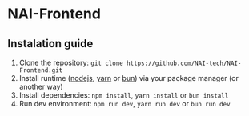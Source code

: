 # NAI-Frontend

## Instalation guide

1. Clone the repository: `git clone https://github.com/NAI-tech/NAI-Frontend.git`
2. Install runtime ([nodejs](https://nodejs.org/en), [yarn](https://yarnpkg.com/) or [bun](https://bun.sh/)) via your package manager (or another way)
3. Install dependencies: `npm install`, `yarn install` or `bun install`
4. Run dev environment: `npm run dev`, `yarn run dev` or `bun run dev`

